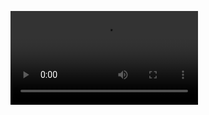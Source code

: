 <!-- blank line -->
<figure class="video_container">
  <video controls="true" allowfullscreen="true" poster="">
    <source src="https://thecodinglove.com/content/040/r8aEf3p.webm" type="video/webm">
    <source src="https://thecodinglove.com/content/040/r8aEf3p.mp4" type="video/mp4">
  </video>
</figure>
<!-- blank line -->
